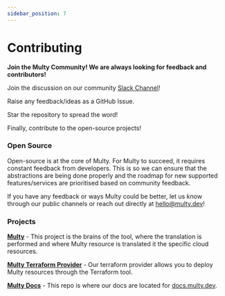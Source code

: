 ```yaml
---
sidebar_position: 7
---
```


# Contributing

**Join the Multy Community! We are always looking for feedback and contributors!**

Join the discussion on our community [Slack Channel](/)!

Raise any feedback/ideas as a GitHub Issue.

Star the repository to spread the word!

Finally, contribute to the open-source projects!

### Open Source

Open-source is at the core of Multy. For Multy to succeed, it requires constant feedback from developers. This is so we
can ensure that the abstractions are being done properly and the roadmap for new supported features/services are
prioritised based on community feedback.

If you have any feedback or ways Multy could be better, let us know through our public channels or reach out directly at
hello@multy.dev!

### Projects

[**Multy**](https://github.com/multycloud/multy) - This project is the brains of the tool, where the translation is
performed and where Multy resource is translated it the specific cloud resources.

[**Multy Terraform Provider**](https://github.com/multycloud/terraform-provider-multy) - Our terraform provider allows you
to deploy Multy resources through the Terraform tool.

[**Multy Docs**](https://github.com/multycloud/multy-docs) - This repo is where our docs are located for [docs.multy.dev](https://docs.multy.dev).
